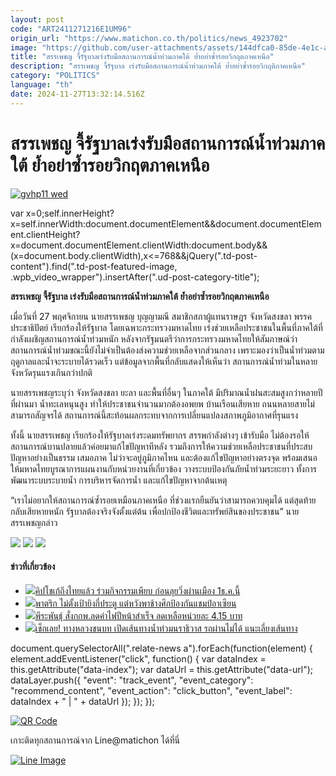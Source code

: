 ```yaml
---
layout: post
code: "ART2411271216E1UM96"
origin_url: "https://www.matichon.co.th/politics/news_4923702"
image: "https://github.com/user-attachments/assets/144dfca0-85de-4e1c-a145-fd36b2bb3d48"
title: "สรรเพชญ จี้รัฐบาลเร่งรับมือสถานการณ์น้ำท่วมภาคใต้ ย้ำอย่าซ้ำรอยวิกฤตภาคเหนือ"
description: "สรรเพชญ จี้รัฐบาล เร่งรับมือสถานการณ์น้ำท่วมภาคใต้ ย้ำอย่าซ้ำรอยวิกฤติภาคเหนือ"
category: "POLITICS"
language: "th"
date: 2024-11-27T13:32:14.516Z
---
```


# สรรเพชญ จี้รัฐบาลเร่งรับมือสถานการณ์น้ำท่วมภาคใต้ ย้ำอย่าซ้ำรอยวิกฤตภาคเหนือ

[![](https://www.matichon.co.th/wp-content/uploads/2024/11/gvhp11-wed.jpg "gvhp11 wed")](https://www.matichon.co.th/wp-content/uploads/2024/11/gvhp11-wed.jpg)

var x=0;self.innerHeight?x=self.innerWidth:document.documentElement&&document.documentElement.clientHeight?x=document.documentElement.clientWidth:document.body&&(x=document.body.clientWidth),x<=768&&jQuery(".td-post-content").find(".td-post-featured-image, .wpb\_video\_wrapper").insertAfter(".ud-post-category-title");

**สรรเพชญ จี้รัฐบาล เร่งรับมือสถานการณ์น้ำท่วมภาคใต้ ย้ำอย่าซ้ำรอยวิกฤตภาคเหนือ**

เมื่อวันที่ 27 พฤศจิกายน นายสรรเพชญ บุญญามณี สมาชิกสภาผู้แทนราษฎร จังหวัดสงขลา พรรคประชาธิปัตย์ เรียกร้องให้รัฐบาล โดยเฉพาะกระทรวงมหาดไทย เร่งช่วยเหลือประชาชนในพื้นที่ภาคใต้ที่กำลังเผชิญสถานการณ์น้ำท่วมหนัก หลังจากรัฐมนตรีว่าการกระทรวงมหาดไทยให้สัมภาษณ์ว่า สถานการณ์น้ำท่วมขณะนี้ยังไม่จำเป็นต้องส่งความช่วยเหลือจากส่วนกลาง เพราะมองว่าเป็นน้ำท่วมตามฤดูกาลและน้ำจะระบายได้รวดเร็ว แต่ข้อมูลจากพื้นที่กลับแสดงให้เห็นว่า สถานการณ์น้ำท่วมในหลายจังหวัดรุนแรงเกินกว่าปกติ

นายสรรเพชญระบุว่า จังหวัดสงขลา ยะลา และพื้นที่อื่นๆ ในภาคใต้ มีปริมาณน้ำฝนสะสมสูงกว่าหลายปีที่ผ่านมา น้ำทะเลหนุนสูง ทำให้ประชาชนจำนวนมากต้องอพยพ บ้านเรือนเสียหาย ถนนหลายสายไม่สามารถสัญจรได้ สถานการณ์นี้สะท้อนผลกระทบจากการเปลี่ยนแปลงสภาพภูมิอากาศที่รุนแรง

ทั้งนี้ นายสรรเพชญ เรียกร้องให้รัฐบาลเร่งระดมทรัพยากร สรรพกำลังต่างๆ เข้ารับมือ ไม่ต้องรอให้สถานการณ์บานปลายแล้วค่อยมาแก้ไขปัญหาทีหลัง รวมถึงการให้ความช่วยเหลือประชาชนที่ประสบปัญหาอย่างเป็นธรรม เสมอภาค ไม่ว่าจะอยู่ภูมิภาคไหน และต้องแก้ไขปัญหาอย่างตรงจุด พร้อมเสนอให้มหาดไทยบูรณาการแผนงานกับหน่วยงานที่เกี่ยวข้อง วางระบบป้องกันภัยน้ำท่วมระยะยาว ทั้งการพัฒนาระบบระบายน้ำ การบริหารจัดการน้ำ และแก้ไขปัญหาจากต้นเหตุ

“เราไม่อยากให้สถานการณ์ซ้ำรอยเหมือนภาคเหนือ ที่ช่วงแรกยืนยันว่าสามารถควบคุมได้ แต่สุดท้ายกลับเสียหายหนัก รัฐบาลต้องจริงจังตั้งแต่ต้น เพื่อปกป้องชีวิตและทรัพย์สินของประชาชน” นายสรรเพชญกล่าว

![](https://www.matichon.co.th/wp-content/uploads/2024/11/S__18720113.jpg) ![](https://www.matichon.co.th/wp-content/uploads/2024/11/S__18720149.jpg) ![](https://www.matichon.co.th/wp-content/uploads/2024/11/S__18720170.jpg)

#### ข่าวที่เกี่ยวข้อง

*   [![](https://www.matichon.co.th/wp-content/uploads/2024/11/728-350.jpg)คิปโชเก้ถึงไทยแล้ว ร่วมกิจกรรมเพียบ ก่อนลุยวิ่งผ่านเมือง 1ธ.ค.นี้](https://www.matichon.co.th/sport/thai-sport/news_4922546)
*   [![](https://www.matichon.co.th/wp-content/uploads/2024/11/Patrik2.jpg)พาตริก ไม่ตั้งเป้ายิงกี่ประตู แต่หวังพาช้างศึกป้องกันแชมป์อาเซียน](https://www.matichon.co.th/sport/footballlocal/news_4923143)
*   [![](https://www.matichon.co.th/wp-content/uploads/2024/03/พีระพันธุ์-1.jpg)พีระพันธุ์ สั่งกกพ.ลดค่าไฟปีหน้าสำเร็จ ลดเหลือหน่วยละ 4.15 บาท](https://www.matichon.co.th/economy/news_4922491)
*   [![](https://www.matichon.co.th/wp-content/uploads/2024/11/gvhp15-wed.jpg)เช็กเลย! ทางหลวงชนบท เปิดเส้นทางน้ำท่วมนราธิวาส รถผ่านไม่ได้ แนะเลี่ยงเส้นทาง](https://www.matichon.co.th/region/news_4923784)

document.querySelectorAll(".relate-news a").forEach(function(element) { element.addEventListener("click", function() { var dataIndex = this.getAttribute("data-index"); var dataUrl = this.getAttribute("data-url"); dataLayer.push({ "event": "track\_event", "event\_category": "recommend\_content", "event\_action": "click\_button", "event\_label": dataIndex + " | " + dataUrl }); }); });

[![QR Code](https://www.matichon.co.th/wp-content/uploads/2023/07/wob1371z.jpg)](https://lin.ee/ht0nDxX)

เกาะติดทุกสถานการณ์จาก Line@matichon ได้ที่นี่

[![Line Image](https://www.matichon.co.th/wp-content/uploads/2023/07/th.png)](https://lin.ee/ht0nDxX)
